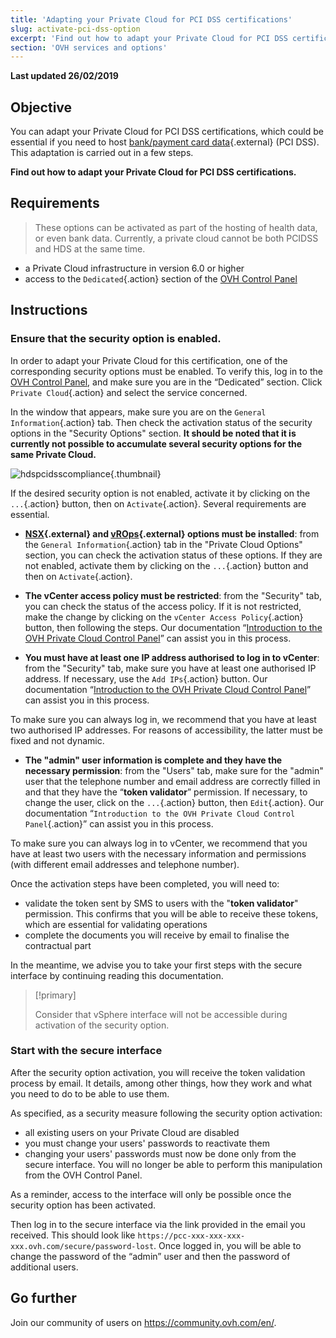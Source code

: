 ```yaml
---
title: 'Adapting your Private Cloud for PCI DSS certifications'
slug: activate-pci-dss-option
excerpt: 'Find out how to adapt your Private Cloud for PCI DSS certifications'
section: 'OVH services and options'
---
```


**Last updated 26/02/2019**

## Objective

You can adapt your Private Cloud for PCI DSS certifications, which could be essential if you need to host [bank/payment card data](https://www.ovh.co.uk/private-cloud/payment-infrastructure/pci-dss.xml){.external} (PCI DSS). This adaptation is carried out in a few steps.

**Find out how to adapt your Private Cloud for PCI DSS certifications.**

## Requirements


>
> These options can be activated as part of the hosting of health data, or even bank data. Currently, a private cloud cannot be both PCIDSS and HDS at the same time.
>

- a Private Cloud infrastructure in version 6.0 or higher
- access to the `Dedicated`{.action} section of the [OVH Control Panel](https://ca.ovh.com/auth/?action=gotomanager)

## Instructions

### Ensure that the security option is enabled.

In order to adapt your Private Cloud for this certification, one of the corresponding security options must be enabled. To verify this, log in to the [OVH Control Panel](https://ca.ovh.com/auth/?action=gotomanager), and make sure you are in the “Dedicated” section. Click `Private Cloud`{.action} and select the service concerned. 

In the window that appears, make sure you are on the `General Information`{.action} tab. Then check the activation status of the security options in the "Security Options" section. **It should be noted that it is currently not possible to accumulate several security options for the same Private Cloud.**


![hdspcidsscompliance](images/HomeSDDCManager.PNG){.thumbnail}


If the desired security option is not enabled, activate it by clicking on the `...`{.action} button, then on `Activate`{.action}. Several requirements are essential.

- **[NSX](https://www.ovh.co.uk/private-cloud/options/nsx.xml){.external} and [vROps](https://www.ovh.co.uk/private-cloud/options/vrops.xml){.external} options must be installed**: from the `General Information`{.action} tab in the "Private Cloud Options" section, you can check the activation status of these options. If they are not enabled, activate them by clicking on the `...`{.action} button and then on `Activate`{.action}.

- **The vCenter access policy must be restricted**: from the "Security" tab, you can check the status of the access policy. If it is not restricted, make the change by clicking on the `vCenter Access Policy`{.action} button, then following the steps. Our documentation “[Introduction to the OVH Private Cloud Control Panel](https://docs.ovh.com/gb/en/private-cloud/control-panel-ovh-private-cloud/)” can assist you in this process.

- **You must have at least one IP address authorised to log in to vCenter**: from the "Security" tab, make sure you have at least one authorised IP address. If necessary, use the `Add IPs`{.action} button. Our documentation “[Introduction to the OVH Private Cloud Control Panel](https://docs.ovh.com/gb/en/private-cloud/control-panel-ovh-private-cloud/)” can assist you in this process.

To make sure you can always log in, we recommend that you have at least two authorised IP addresses. For reasons of accessibility, the latter must be fixed and not dynamic.

- **The "admin" user information is complete and they have the necessary permission**: from the "Users" tab, make sure for the "admin" user that the telephone number and email address are correctly filled in and that they have the “**token validator**” permission. If necessary, to change the user, click on the `...`{.action} button, then `Edit`{.action}. Our documentation “`Introduction to the OVH Private Cloud Control Panel`{.action}” can assist you in this process.

To make sure you can always log in to vCenter, we recommend that you have at least two users with the necessary information and permissions (with different email addresses and telephone number).

Once the activation steps have been completed, you will need to:

- validate the token sent by SMS to users with the "**token validator**" permission. This confirms that you will be able to receive these tokens, which are essential for validating operations
- complete the documents you will receive by email to finalise the contractual part 

In the meantime, we advise you to take your first steps with the secure interface by continuing reading this documentation. 

> [!primary]
>
> Consider that vSphere interface will not be accessible during activation of the security option.
>

### Start with the secure interface

After the security option activation, you will receive the token validation process by email. It details, among other things, how they work and what you need to do to be able to use them. 

As specified, as a security measure following the security option activation:

- all existing users on your Private Cloud are disabled
- you must change your users' passwords to reactivate them
- changing your users' passwords must now be done only from the secure interface. You will no longer be able to perform this manipulation from the OVH Control Panel. 

As a reminder, access to the interface will only be possible once the security option has been activated.


Then log in to the secure interface via the link provided in the email you received. This should look like `https://pcc-xxx-xxx-xxx-xxx.ovh.com/secure/password-lost`. Once logged in, you will be able to change the password of the “admin” user and then the password of additional users. 


## Go further

Join our community of users on <https://community.ovh.com/en/>.